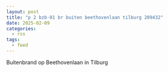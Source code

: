 ```yaml
---
layout: post
title: "p 2 bzb-01 br buiten beethovenlaan tilburg 209432"
date: 2025-02-09
categories: 
  - rss
tags: 
  - feed
---
```


Buitenbrand op Beethovenlaan in Tilburg
